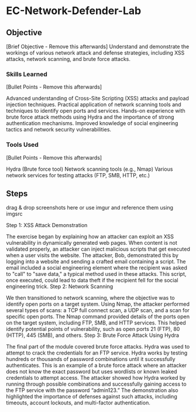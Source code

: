 # EC-Network-Defender-Lab

## Objective
[Brief Objective - Remove this afterwards]
Understand and demonstrate the workings of various network attack and defense strategies, including XSS attacks, network scanning, and brute force attacks.


### Skills Learned
[Bullet Points - Remove this afterwards]

Advanced understanding of Cross-Site Scripting (XSS) attacks and payload injection techniques.
Practical application of network scanning tools and techniques to identify open ports and services.
Hands-on experience with brute force attack methods using Hydra and the importance of strong authentication mechanisms.
Improved knowledge of social engineering tactics and network security vulnerabilities.

### Tools Used
[Bullet Points - Remove this afterwards]

Hydra (Brute force tool)
Network scanning tools (e.g., Nmap)
Various network services for testing attacks (FTP, SMB, HTTP, etc.)

## Steps
drag & drop screenshots here or use imgur and reference them using imgsrc

Step 1: XSS Attack Demonstration

The exercise began by explaining how an attacker can exploit an XSS vulnerability in dynamically generated web pages. When content is not validated properly, an attacker can inject malicious scripts that get executed when a user visits the website.
The attacker, Bob, demonstrated this by logging into a website and sending a crafted email containing a script. The email included a social engineering element where the recipient was asked to "call" to "save data," a typical method used in these attacks.
This script, once executed, could lead to data theft if the recipient fell for the social engineering trick.
Step 2: Network Scanning

We then transitioned to network scanning, where the objective was to identify open ports on a target system.
Using Nmap, the attacker performed several types of scans: a TCP full connect scan, a UDP scan, and a scan for specific open ports. The Nmap command provided details of the ports open on the target system, including FTP, SMB, and HTTP services.
This helped identify potential points of vulnerability, such as open ports 21 (FTP), 80 (HTTP), 445 (SMB), and others.
Step 3: Brute Force Attack Using Hydra

The final part of the module covered brute force attacks. Hydra was used to attempt to crack the credentials for an FTP service.
Hydra works by testing hundreds or thousands of password combinations until it successfully authenticates. This is an example of a brute force attack where an attacker does not know the exact password but uses wordlists or known leaked credentials to attempt access.
The attacker showed how Hydra worked by running through possible combinations and successfully gaining access to the FTP service with the password “admin123.”
The demonstration also highlighted the importance of defenses against such attacks, including timeouts, account lockouts, and multi-factor authentication.
